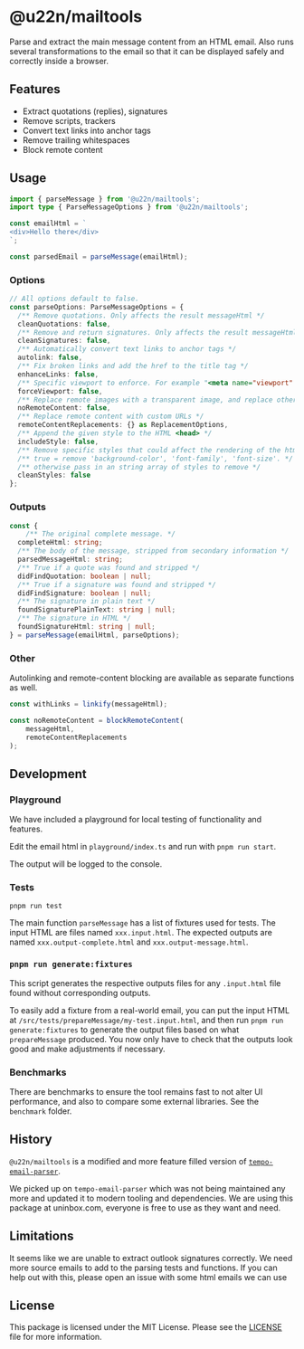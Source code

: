 # @u22n/mailtools

Parse and extract the main message content from an HTML email.
Also runs several transformations to the email so that it can be displayed safely and correctly inside a browser.

## Features

-   Extract quotations (replies), signatures
-   Remove scripts, trackers
-   Convert text links into anchor tags
-   Remove trailing whitespaces
-   Block remote content

## Usage

```ts
import { parseMessage } from '@u22n/mailtools';
import type { ParseMessageOptions } from '@u22n/mailtools';

const emailHtml = `
<div>Hello there</div>
`;

const parsedEmail = parseMessage(emailHtml);

```
### Options

```ts
// All options default to false.
const parseOptions: ParseMessageOptions = {
  /** Remove quotations. Only affects the result messageHtml */
  cleanQuotations: false,
  /** Remove and return signatures. Only affects the result messageHtml */
  cleanSignatures: false,
  /** Automatically convert text links to anchor tags */
  autolink: false,
  /** Fix broken links and add the href to the title tag */
  enhanceLinks: false,
  /** Specific viewport to enforce. For example "<meta name="viewport" content="width=device-width">" */
  forceViewport: false,
  /** Replace remote images with a transparent image, and replace other remote URLs with '#' */
  noRemoteContent: false,
  /** Replace remote content with custom URLs */
  remoteContentReplacements: {} as ReplacementOptions,
  /** Append the given style to the HTML <head> */
  includeStyle: false,
  /** Remove specific styles that could affect the rendering of the html */
  /** true = remove 'background-color', 'font-family', 'font-size'. */
  /** otherwise pass in an string array of styles to remove */
  cleanStyles: false
};
```
### Outputs
```ts
const {
	/** The original complete message. */
  completeHtml: string;
  /** The body of the message, stripped from secondary information */
  parsedMessageHtml: string;
  /** True if a quote was found and stripped */
  didFindQuotation: boolean | null;
  /** True if a signature was found and stripped */
  didFindSignature: boolean | null;
  /** The signature in plain text */
  foundSignaturePlainText: string | null;
  /** The signature in HTML */
  foundSignatureHtml: string | null;
} = parseMessage(emailHtml, parseOptions);
```

### Other
Autolinking and remote-content blocking are available as separate functions as well.

```js
const withLinks = linkify(messageHtml);

const noRemoteContent = blockRemoteContent(
	messageHtml,
	remoteContentReplacements
);
```

## Development

### Playground
We have included a playground for local testing of functionality and features.

Edit the email html in `playground/index.ts` and run with `pnpm run start`.

The output will be logged to the console.

### Tests

```
pnpm run test
```

The main function `parseMessage` has a list of fixtures used for tests. The input HTML are files named `xxx.input.html`. The expected outputs are named `xxx.output-complete.html` and `xxx.output-message.html`.

### `pnpm run generate:fixtures`

This script generates the respective outputs files for any `.input.html` file found without corresponding outputs.

To easily add a fixture from a real-world email, you can put the input HTML at `/src/tests/prepareMessage/my-test.input.html`, and then run `pnpm run generate:fixtures` to generate the output files based on what `prepareMessage` produced. You now only have to check that the outputs look good and make adjustments if necessary.

### Benchmarks

There are benchmarks to ensure the tool remains fast to not alter UI performance, and also to compare some external libraries. See the `benchmark` folder.


## History
`@u22n/mailtools` is a modified and more feature filled version of [`tempo-email-parser`](https://github.com/yourtempo/tempo-email-parser).

We picked up on `tempo-email-parser` which was not being maintained any more and updated it to modern tooling and dependencies. We are using this package at uninbox.com, everyone is free to use as they want and need.

## Limitations

It seems like we are unable to extract outlook signatures correctly. We need more source emails to add to the parsing tests and functions.
If you can help out with this, please open an issue with some html emails we can use

## License

This package is licensed under the MIT License. Please see the [LICENSE](./LICENSE) file for more information.
